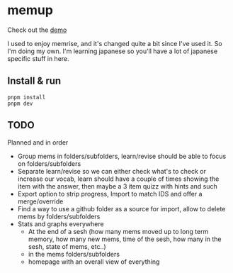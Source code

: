 # memup

Check out the [demo](https://pitilezard.github.io/memup/)

I used to enjoy memrise, and it's changed quite a bit since I've used it. So I'm doing my own. I'm learning japanese so you'll have a lot of japanese specific stuff in here.

## Install & run

```
pnpm install
pnpm dev
```

## TODO

Planned and in order

-   Group mems in folders/subfolders, learn/revise should be able to focus on folders/subfolders
-   Separate learn/revise so we can either check what's to check or increase our vocab, learn should have a couple of times showing the item with the answer, then maybe a 3 item quizz with hints and such
-   Export option to strip progress, Import to match IDS and offer a merge/override
-   Find a way to use a github folder as a source for import, allow to delete mems by folders/subfolders
-   Stats and graphs everywhere
    -   At the end of a sesh (how many mems moved up to long term memory, how many new mems, time of the sesh, how many in the sesh, state of mems, etc..)
    -   in the mems folders/subfolders
    -   homepage with an overall view of everything
